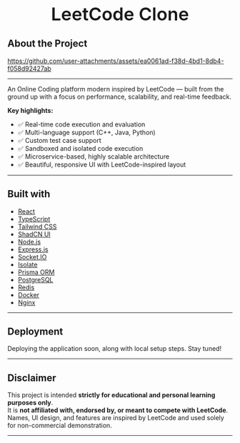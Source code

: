 <h1 style="font-size: 40px; font-weight: 600;" align="center">LeetCode Clone</h1>

## About the Project

https://github.com/user-attachments/assets/ea0061ad-f38d-4bd1-8db4-f058d92427ab

---

An Online Coding platform modern inspired by LeetCode — built from the ground up with a focus on performance, scalability, and real-time feedback.


**Key highlights:**

- ✅ Real-time code execution and evaluation
- ✅ Multi-language support (C++, Java, Python)
- ✅ Custom test case support
- ✅ Sandboxed and isolated code execution
- ✅ Microservice-based, highly scalable architecture
- ✅ Beautiful, responsive UI with LeetCode-inspired layout

---

## Built with

- [React](https://reactjs.org/)
- [TypeScript](https://www.typescriptlang.org/)
- [Tailwind CSS](https://tailwindcss.com/)
- [ShadCN UI](https://ui.shadcn.dev/)
- [Node.js](https://nodejs.org/)
- [Express.js](https://expressjs.com/)
- [Socket.IO](https://socket.io/)
- [Isolate](https://github.com/ioi/isolate)
- [Prisma ORM](https://www.prisma.io/)
- [PostgreSQL](https://www.postgresql.org/)
- [Redis](https://redis.io/)
- [Docker](https://www.docker.com/)
- [Nginx](https://nginx.org/)

---

## Deployment

Deploying the application soon, along with local setup steps. Stay tuned!

---

## Disclaimer

This project is intended **strictly for educational and personal learning purposes only**.  
It is **not affiliated with, endorsed by, or meant to compete with LeetCode**.  
Names, UI design, and features are inspired by LeetCode and used solely for non-commercial demonstration.

---
